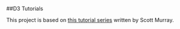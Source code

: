 ##D3 Tutorials

This project is based on [this tutorial series](http://alignedleft.com/tutorials/d3/) written by Scott Murray.